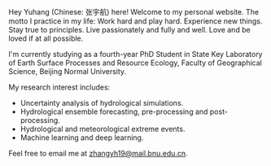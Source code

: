 Hey Yuhang (Chinese: 张宇航) here! Welcome to my personal website. The motto I practice in my life: Work hard and play hard. Experience new things. Stay true to principles. Live passionately and fully and well. Love and be loved if at all possible.


I'm currently studying as a fourth-year PhD Student in State Key Laboratory of Earth Surface Processes and Resource Ecology, Faculty of Geographical Science, Beijing Normal University. 

My research interest includes:
- Uncertainty analysis of hydrological simulations.
- Hydrological ensemble forecasting, pre-processing and post-processing.
- Hydrological and meteorological extreme events.
- Machine learning and deep learning.


Feel free to email me at [zhangyh19@mail.bnu.edu.cn](mailto:zhangyh19@mail.bnu.edu.cn). 



